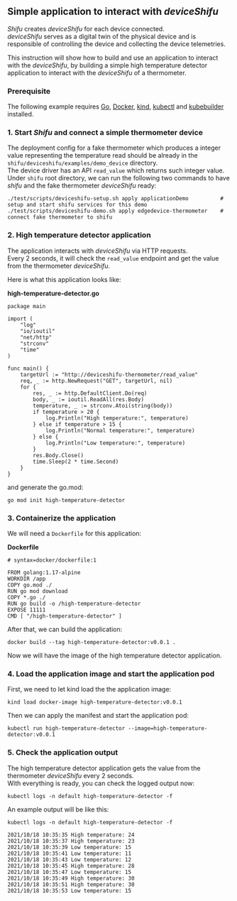 ## Simple application to interact with *deviceShifu*
*Shifu* creates *deviceShifu* for each device connected. \
*deviceShifu* serves as a digital twin of the physical device and is responsible of controlling the device and collecting the device telemetries.

This instruction will show how to build and use an application to interact with the *deviceShifu*, by building a simple high temperature detector application to interact with the *deviceShifu* of a thermometer.

### Prerequisite
The following example requires [Go](https://golang.org/dl/), [Docker](https://docs.docker.com/get-docker/), [kind](https://kubernetes.io/docs/tasks/tools/), [kubectl](https://kubernetes.io/docs/tasks/tools/) and [kubebuilder](https://github.com/kubernetes-sigs/kubebuilder) installed.

### 1. Start *Shifu* and connect a simple thermometer device
The deployment config for a fake thermometer which produces a integer value representing the temperature read should be already in the `shifu/deviceshifu/examples/demo_device` directory.\
The device driver has an API `read_value` which returns such integer value.
Under `shifu` root directory, we can run the following two commands to have *shifu* and the fake thermometer *deviceShifu* ready:
```
./test/scripts/deviceshifu-setup.sh apply applicationDemo          # setup and start shifu services for this demo
./test/scripts/deviceshifu-demo.sh apply edgedevice-thermometer    # connect fake thermometer to shifu
```
### 2. High temperature detector application
The application interacts with *deviceShifu* via HTTP requests.\
Every 2 seconds, it will check the `read_value` endpoint and get the value from the thermometer *deviceShifu*. 

Here is what this application looks like:

**high-temperature-detector.go**
```
package main

import (
	"log"
	"io/ioutil"
	"net/http"
	"strconv"
	"time"
)

func main() {
	targetUrl := "http://deviceshifu-thermometer/read_value"
	req, _ := http.NewRequest("GET", targetUrl, nil)
	for {
		res, _ := http.DefaultClient.Do(req)
		body, _ := ioutil.ReadAll(res.Body)
		temperature, _ := strconv.Atoi(string(body))
		if temperature > 20 {
			log.Println("High temperature:", temperature)
		} else if temperature > 15 {
			log.Println("Normal temperature:", temperature)
		} else {
			log.Println("Low temperature:", temperature)
		}
		res.Body.Close()
		time.Sleep(2 * time.Second)
	}
}
```

and generate the go.mod:
```
go mod init high-temperature-detector
```
### 3. Containerize the application
We will need a `Dockerfile` for this application:

**Dockerfile**
```
# syntax=docker/dockerfile:1

FROM golang:1.17-alpine
WORKDIR /app
COPY go.mod ./
RUN go mod download
COPY *.go ./
RUN go build -o /high-temperature-detector
EXPOSE 11111
CMD [ "/high-temperature-detector" ] 
```

After that, we can build the application:

```
docker build --tag high-temperature-detector:v0.0.1 .
```

Now we will have the image of the high temperature detector application.

### 4. Load the application image and start the application pod

First, we need to let kind load the the application image:
```
kind load docker-image high-temperature-detector:v0.0.1
```
Then we can apply the manifest and start the application pod:
```
kubectl run high-temperature-detector --image=high-temperature-detector:v0.0.1
```

### 5. Check the application output

The high temperature detector application gets the value from the thermometer *deviceShifu* every 2 seconds.\
With everything is ready, you can check the logged output now:
```
kubectl logs -n default high-temperature-detector -f
```
An example output will be like this:
```
kubectl logs -n default high-temperature-detector -f

2021/10/18 10:35:35 High temperature: 24
2021/10/18 10:35:37 High temperature: 23
2021/10/18 10:35:39 Low temperature: 15
2021/10/18 10:35:41 Low temperature: 11
2021/10/18 10:35:43 Low temperature: 12
2021/10/18 10:35:45 High temperature: 28
2021/10/18 10:35:47 Low temperature: 15
2021/10/18 10:35:49 High temperature: 30
2021/10/18 10:35:51 High temperature: 30
2021/10/18 10:35:53 Low temperature: 15

